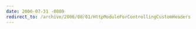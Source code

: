 ```yaml
---
date: 2006-07-31 -0800
redirect_to: /archive/2006/08/01/HttpModuleForControllingCustomHeaders.aspx/
---
```

